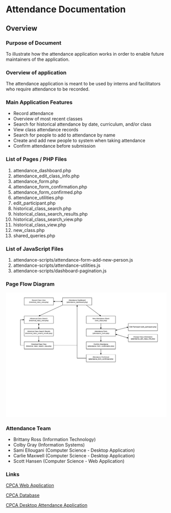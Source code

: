  # Attendance Documentation

 ## Overview

 ### Purpose of Document
To illustrate how the attendance application works in order to enable future
maintainers of the application.

 ### Overview of application
The attendance application is meant to be used by interns and facilitators
who require attendance to be recorded.

 ### Main Application Features

- Record attendance
- Overview of most recent classes
- Search for historical attendance by date, curriculum, and/or class
- View class attendance records
- Search for people to add to attendance by name
- Create and add new people to system when taking attendance
- Confirm attendance before submission
 
 ### List of Pages / PHP Files
1.  attendance_dashboard.php
2.  attendance_edit_class_info.php
3.  attendance_form.php
4.  attendance_form_confirmation.php
5.  attendance_form_confirmed.php
6.  attendance_utilities.php
7.  edit_participant.php
8.  historical_class_search.php
9.  historical_class_search_results.php
10. historical_class_search_view.php
11. historical_class_view.php
12. new_class.php
13. shared_queries.php

### List of JavaScript Files
1. attendance-scripts/attendance-form-add-new-person.js
2. attendance-scripts/attendance-utilities.js
3. attendance-scripts/dashboard-pagination.js

 ### Page Flow Diagram
 
 ![attendance diagram](documentation_page_flow.png)
 
 ### Attendance Team
 
- Brittany Ross (Information Technology)
- Colby Gray (Information Systems)
- Sami Ellougani (Computer Science - Desktop Application)
- Carlie Maxwell (Computer Science - Desktop Application)
- Scott Hansen (Computer Science - Web Application)

 ### Links
 [CPCA Web Application](https://github.com/Capping-CPCA/Web-App)
 
 [CPCA Database](https://github.com/Capping-CPCA/Database)
 
 [CPCA Desktop Attendance Application](https://github.com/Capping-CPCA/Attendance-App)